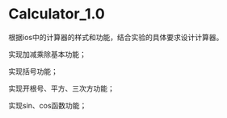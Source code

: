 # Calculator_1.0

根据ios中的计算器的样式和功能，结合实验的具体要求设计计算器。

实现加减乘除基本功能；

实现括号功能；

实现开根号、平方、三次方功能；

实现sin、cos函数功能；
